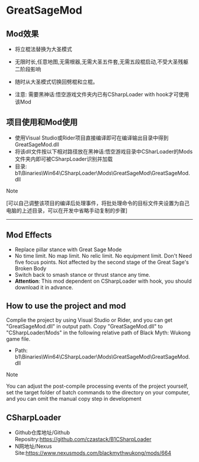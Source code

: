 # GreatSageMod

## Mod效果

- 将立棍法替换为大圣模式
- 无限时长,任意地图,无需根器,无需大圣五件套,无需五段棍启动,不受大圣残躯二阶段影响
- 随时从大圣模式切换回劈棍和立棍。

- 注意: 需要黑神话:悟空游戏文件夹内已有CSharpLoader with hook才可使用该Mod

## 项目使用和Mod使用

- 使用Visual Studio或Rider项目直接编译即可在编译输出目录中得到GreatSageMod.dll
- 将该dll文件按以下相对路径放在黑神话:悟空游戏目录中CSharLoader的Mods文件夹内即可被CSharpLoader识别并加载
- 目录: b1\Binaries\Win64\CSharpLoader\Mods\GreatSageMod\GreatSageMod.dll

> [!NOTE]
> 
> [可以自己调整该项目的编译后处理事件，将批处理命令的目标文件夹设置为自己电脑的上述目录，可以在开发中省略手动复制的步骤]


---

## Mod Effects

- Replace pillar stance with Great Sage Mode
- No time limit. No map limit. No relic limit. No equipment limit. Don't Need five focus points. Not affected by the second stage of the Great Sage's Broken Body
- Switch back to smash stance or thrust stance any time.
- **Attention**: This mod dependent on CSharpLoader with hook, you should download it in advance.

## How to use the project and mod
Complie the project by using Visual Studio or Rider, and you can get "GreatSageMod.dll" in output path.
Copy "GreatSageMod.dll" to "CSharpLoader/Mods" in the following relative path of Black Myth: Wukong game file.
- Path: b1\Binaries\Win64\CSharpLoader\Mods\GreatSageMod\GreatSageMod.dll

> [!NOTE]
>
> You can adjust the post-compile processing events of the project yourself, set the target folder of batch commands to the directory on your computer, and you can omit the manual copy step in development

 ## CSharpLoader

- Github仓库地址/Github Repositry:<https://github.com/czastack/B1CSharpLoader>
- N网地址/Nexus Site:<https://www.nexusmods.com/blackmythwukong/mods/664>
